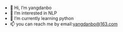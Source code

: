 - 👋 Hi, I’m yangdanbo
- 👀 I’m interested in NLP
- 🌱 I’m currently learning python
- 📫 you can reach me by email:yangdanbo@163.com

<!---
yangdanbo/yangdanbo is a ✨ special ✨ repository because its `README.md` (this file) appears on your GitHub profile.
You can click the Preview link to take a look at your changes.
--->
